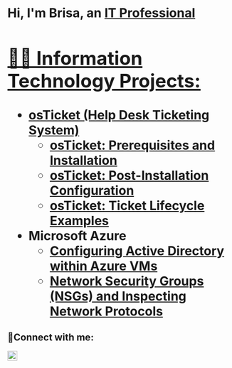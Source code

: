 <h1>Hi, I'm Brisa, an <a href="https://www.linkedin.com/in/brisagonzal/">IT Professional

<h2>👨‍💻 Information Technology Projects:</h2>

- <b>osTicket (Help Desk Ticketing System)</b>
  - [osTicket: Prerequisites and Installation](https://github.com/BrisaGonzal/osticket-prereqs)
  - [osTicket: Post-Installation Configuration](https://github.com/BrisaGonzal/post-install-config)
  - [osTicket: Ticket Lifecycle Examples](https://github.com/BrisaGonzal/ticket-lifecycle)
- <b>Microsoft Azure</b>
  - [Configuring Active Directory within Azure VMs](https://github.com/BrisaGonzal/configure-ad)
  - [Network Security Groups (NSGs) and Inspecting Network Protocols](https://github.com/BrisaGonzal/azure-network-protocols)

<h2>🤳Connect with me:</h2>

[<img align="left" alt="Josh | LinkedIn" width="22px" src="https://cdn.jsdelivr.net/npm/simple-icons@v3/icons/linkedin.svg" />][linkedin]

[linkedin]: https://www.linkedin.com/in/brisagonzal/
